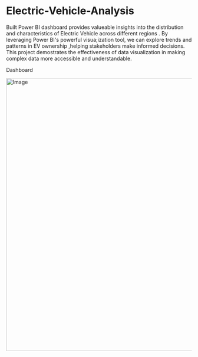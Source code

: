 # Electric-Vehicle-Analysis

Built Power BI dashboard provides valueable insights into the distribution and characteristics of Electric Vehicle across different regions .
By leveraging Power BI's powerful visua;ization tool, we can explore trends and patterns in EV ownership ,helping stakeholders make informed decisions. 
This project demostrates the effectiveness of data visualization in making complex data more accessible and understandable.




Dashboard


<img width="1327" height="741" alt="Image" src="https://github.com/user-attachments/assets/acacbe61-5efe-4fd2-923c-ae7307fbd3c8" />
